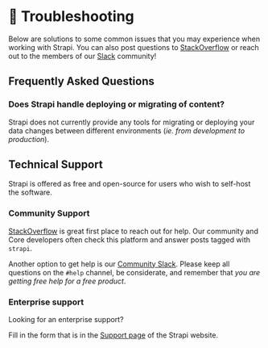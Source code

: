 # 💬 Troubleshooting

Below are solutions to some common issues that you may experience when working with Strapi. You can also post questions to [StackOverflow](https://stackoverflow.com/questions/tagged/strapi) or reach out to the members of our [Slack](https://slack.strapi.io) community!

## Frequently Asked Questions

### Does Strapi handle deploying or migrating of content?

Strapi does not currently provide any tools for migrating or deploying your data changes between different environments (_ie. from development to production_).

## Technical Support

Strapi is offered as free and open-source for users who wish to self-host the software.

### Community Support

[StackOverflow](https://stackoverflow.com/search?q=strapi) is great first place to reach out for help. Our community and Core developers often check this platform and answer posts tagged with `strapi`.

Another option to get help is our [Community Slack](https://slack.strapi.io). Please keep all questions on the `#help` channel, be considerate, and remember that _you are getting free help for a free product_.

### Enterprise support

Looking for an enterprise support?

Fill in the form that is in the [Support page](https://strapi.io/support) of the Strapi website.
